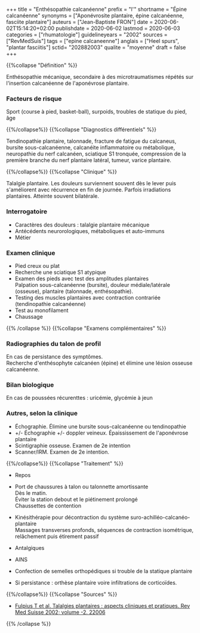 +++
title = "Enthésopathie calcanéenne"
prefix = "l'"
shortname = "Épine calcanéenne"
synonyms = ["Aponévrosite plantaire, épine calcanéenne, fasciite plantaire"]
auteurs = ["Jean-Baptiste FRON"]
date = 2020-06-02T15:14:20+02:00
publishdate = 2020-06-02
lastmod = 2020-06-03
categories = ["rhumatologie"]
guidelineyears = "2002"
sources = ["RevMedSuis"]
tags = ["epine calcaneenne"]
anglais = ["Heel spurs", "plantar fasciitis"]
sctid= "202882003"
qualite = "moyenne"
draft = false
+++

{{%collapse "Définition" %}}

Enthésopathie mécanique, secondaire à des microtraumatismes répétés sur l'insertion calcanéenne de l'aponévrose plantaire.

### Facteurs de risque

Sport (course à pied, basket-ball), surpoids, troubles de statique du pied, âge

{{%/collapse%}}
{{%collapse "Diagnostics différentiels" %}}

Tendinopathie plantaire, talonnade, fracture de fatigue du calcaneus, bursite sous-calcanéenne, calcanéite inflammatoire ou métabolique, neuropathie du nerf calcanéen, sciatique S1 tronquée, compression de la première branche du nerf plantaire latéral, tumeur, varice plantaire.

{{%/collapse%}}
{{%collapse "Clinique" %}}

Talalgie plantaire. Les douleurs surviennent souvent dès le lever puis s'améliorent avec récurrence en fin de journée. Parfois irradiations plantaires. Atteinte souvent bilatérale.

### Interrogatoire

- Caractères des douleurs : talalgie plantaire mécanique
- Antécédents neurorologiques, métaboliques et auto-immuns
- Métier

### Examen clinique

- Pied creux ou plat
- Recherche une sciatique S1 atypique
- Examen des pieds avec test des amplitudes plantaires  
Palpation sous-calcanéenne (bursite), douleur médiale/latérale (osseuse), plantaire (talonnade, enthésopathie).
- Testing des muscles plantaires avec contraction contrariée (tendinopathie calcanéenne)
- Test au monofilament
- Chaussage

{{% /collapse %}}
{{%collapse "Examens complémentaires" %}}

### Radiographies du talon de profil

En cas de persistance des symptômes.  
Recherche d'enthésophyte calcanéen (épine) et élimine une lésion osseuse calcanéenne.

### Bilan biologique

En cas de poussées récurenttes : uricémie, glycémie à jeun

### Autres, selon la clinique

- Échographie. Élimine une bursite sous-calcanéenne ou tendinopathie
- +/- Échographie +/- doppler veineux. Épaississement de l'aponévrose plantaire
- Scintigraphie osseuse. Examen de 2e intention
- Scanner/IRM. Examen de 2e intention.

{{%/collapse%}}
{{%collapse "Traitement" %}}

- Repos
- Port de chaussures à talon ou talonnette amortissante  
Dès le matin.  
Éviter la station debout et le piétinement prolongé  
Chaussettes de contention

- Kinésithérapie pour décontraction du système suro-achilléo-calcanéo-plantaire  
Massages transverses profonds, séquences de contraction isométrique, relâchement puis étirement passif
- Antalgiques
- AINS
- Confection de semelles orthopédiques si trouble de la statique plantaire
- Si persistance : orthèse plantaire voire infiltrations de corticoïdes.

{{%/collapse%}}
{{%collapse "Sources" %}}

- [Fulpius T et al. Talalgies plantaires : aspects cliniques et pratiques. Rev Med Suisse 2002; volume -2. 22006](https://www.revmed.ch/RMS/2002/RMS-2384/22006)

{{% /collapse %}}

